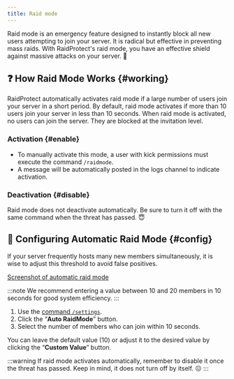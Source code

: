 ```yaml
---
title: Raid mode
---
```


Raid mode is an emergency feature designed to instantly block all new users attempting to join your server. It is radical but effective in preventing mass raids. With RaidProtect's raid mode, you have an effective shield against massive attacks on your server. 🌟

## ❓ How Raid Mode Works {#working}

RaidProtect automatically activates raid mode if a large number of users join your server in a short period. By default, raid mode activates if more than 10 users join your server in less than 10 seconds. When raid mode is activated, no users can join the server. They are blocked at the invitation level.

### Activation {#enable}

- To manually activate this mode, a user with kick permissions must execute the command `/raidmode`.
- A message will be automatically posted in the logs channel to indicate activation.

### Deactivation {#disable}

Raid mode does not deactivate automatically. Be sure to turn it off with the same command when the threat has passed. 😇

## 🚨 Configuring Automatic Raid Mode {#config}

If your server frequently hosts many new members simultaneously, it is wise to adjust this threshold to avoid false positives.

[Screenshot of automatic raid mode](../assets/rpBeta-settings-raid-mode.webp)

:::note
We recommend entering a value between 10 and 20 members in 10 seconds for good system efficiency.
:::

1. Use the [command `/settings`](../setup.md#settings).
2. Click the “**Auto RaidMode**” button.
3. Select the number of members who can join within 10 seconds.

You can leave the default value (10) or adjust it to the desired value by clicking the “**Custom Value**” button.

:::warning
If raid mode activates automatically, remember to disable it once the threat has passed. Keep in mind, it does not turn off by itself. 😖
:::